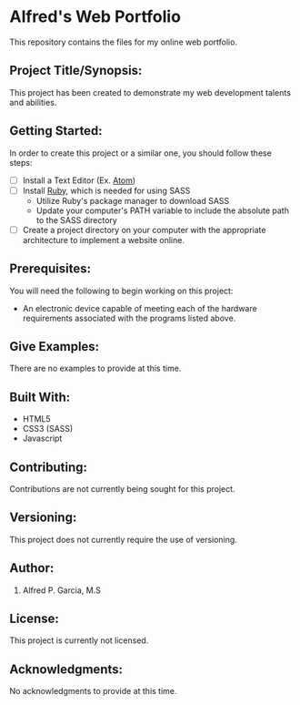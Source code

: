 # Alfred's Web Portfolio
This repository contains the files for my online web portfolio.

## Project Title/Synopsis:
This project has been created to demonstrate my web development talents and abilities.

## Getting Started:
In order to create this project or a similar one, you should follow these steps:
- [ ] Install a Text Editor (Ex. [Atom](https://atom.io/))
- [ ] Install [Ruby](https://www.ruby-lang.org/en/downloads/), which is needed for using SASS
     - Utilize Ruby's package manager to download SASS
     - Update your computer's PATH variable to include the absolute path to the SASS directory
- [ ] Create a project directory on your computer with the appropriate architecture to implement a website online.

## Prerequisites:
You will need the following to begin working on this project:
- An electronic device capable of meeting each of the hardware requirements associated with the programs listed above.

## Give Examples:
There are no examples to provide at this time.

## Built With:
- HTML5
- CSS3 (SASS)
- Javascript

## Contributing:
Contributions are not currently being sought for this project.

## Versioning:
This project does not currently require the use of versioning.

## Author:
1. Alfred P. Garcia, M.S

## License:
This project is currently not licensed.

## Acknowledgments:
No acknowledgments to provide at this time.

